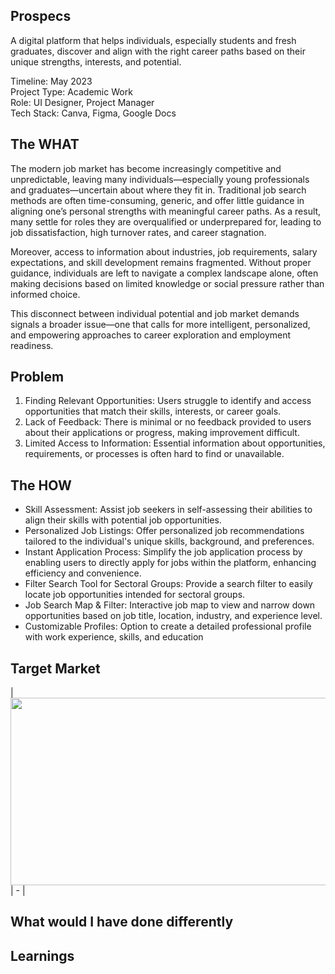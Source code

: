 ## Prospecs
A digital platform that helps individuals, especially students and fresh graduates, discover and align with the right career paths based on their unique strengths, interests, and potential.

Timeline: May 2023 <br>
Project Type: Academic Work <br>
Role: UI Designer, Project Manager <br>
Tech Stack: Canva, Figma, Google Docs <br>

## The WHAT
The modern job market has become increasingly competitive and unpredictable, leaving many individuals—especially young professionals and graduates—uncertain about where they fit in. Traditional job search methods are often time-consuming, generic, and offer little guidance in aligning one’s personal strengths with meaningful career paths. As a result, many settle for roles they are overqualified or underprepared for, leading to job dissatisfaction, high turnover rates, and career stagnation.

Moreover, access to information about industries, job requirements, salary expectations, and skill development remains fragmented. Without proper guidance, individuals are left to navigate a complex landscape alone, often making decisions based on limited knowledge or social pressure rather than informed choice.

This disconnect between individual potential and job market demands signals a broader issue—one that calls for more intelligent, personalized, and empowering approaches to career exploration and employment readiness.

## Problem
1. Finding Relevant Opportunities: Users struggle to identify and access opportunities that match their skills, interests, or career goals.
2. Lack of Feedback: There is minimal or no feedback provided to users about their applications or progress, making improvement difficult.
3. Limited Access to Information: Essential information about opportunities, requirements, or processes is often hard to find or unavailable.

## The HOW
- Skill Assessment: Assist job seekers in self-assessing their abilities to align their skills with potential job opportunities.
- Personalized Job Listings: Offer personalized job recommendations tailored to the individual's unique skills, background, and preferences.
- Instant Application Process: Simplify the job application process by enabling users to directly apply for jobs within the platform, enhancing efficiency and convenience.
- Filter Search Tool for Sectoral Groups: Provide a search filter to easily locate job opportunities intended for sectoral groups.
- Job Search Map & Filter: Interactive job map to view and narrow down opportunities based on job title, location, industry, and experience level.
- Customizable Profiles: Option to create a detailed professional profile with work experience, skills, and education

## Target Market
| <img src="/assets/5.png"  width="600" height="300"> | - |

## What would I have done differently

## Learnings
